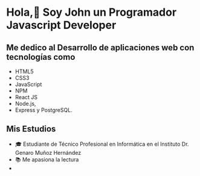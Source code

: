 # Hola,👋 Soy John un Programador **Javascript Developer**

## Me dedico al Desarrollo de aplicaciones web con tecnologías como 
 * HTML5
 * CSS3
 * JavaScript
 * NPM
 * React JS
 * Node.js,
 * Express y PostgreSQL.

## Mis Estudios
* 🎓 Estudiante de Técnico Profesional en Informática en el Instituto Dr. Genaro Muñoz Hernández
* 📚 Me apasiona la lectura
* 
